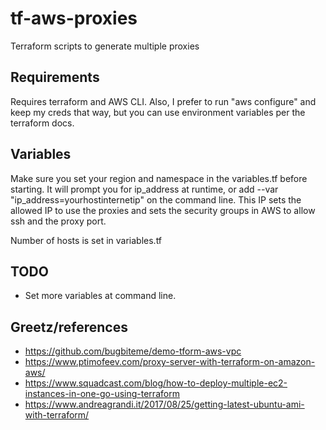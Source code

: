 # tf-aws-proxies
Terraform scripts to generate multiple proxies

## Requirements
Requires terraform and AWS CLI. Also, I prefer to run "aws configure" and keep my creds that way, but you can use environment variables per the terraform docs. 

## Variables
Make sure you set your region and namespace in the variables.tf before starting. It will prompt you for ip_address at runtime, or add --var "ip_address=yourhostinternetip" on the command line. This IP sets the allowed IP to use the proxies and sets the security groups in AWS to allow ssh and the proxy port. 

Number of hosts is set in variables.tf

## TODO
- Set more variables at command line.


## Greetz/references
- https://github.com/bugbiteme/demo-tform-aws-vpc
- https://www.ptimofeev.com/proxy-server-with-terraform-on-amazon-aws/
- https://www.squadcast.com/blog/how-to-deploy-multiple-ec2-instances-in-one-go-using-terraform
- https://www.andreagrandi.it/2017/08/25/getting-latest-ubuntu-ami-with-terraform/
